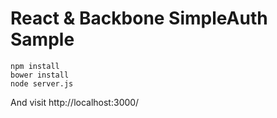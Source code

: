 # React & Backbone SimpleAuth Sample

```
npm install
bower install
node server.js
```

And visit http://localhost:3000/

